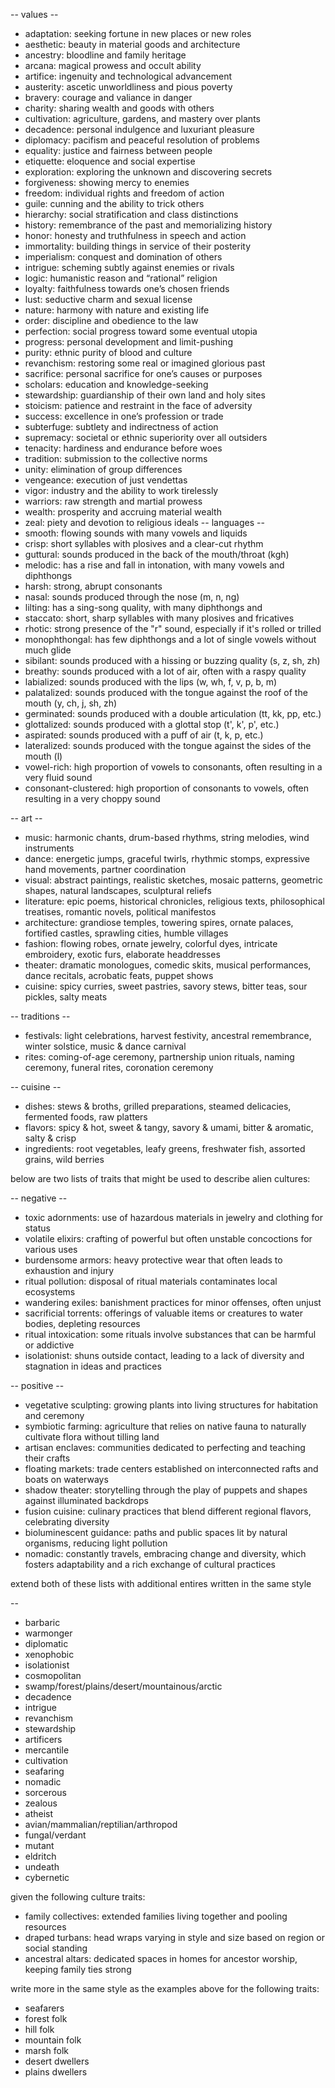 -- values --
* adaptation: seeking fortune in new places or new roles
* aesthetic: beauty in material goods and architecture
* ancestry: bloodline and family heritage
* arcana: magical prowess and occult ability
* artifice: ingenuity and technological advancement
* austerity: ascetic unworldliness and pious poverty
* bravery: courage and valiance in danger
* charity: sharing wealth and goods with others
* cultivation: agriculture, gardens, and mastery over plants
* decadence: personal indulgence and luxuriant pleasure
* diplomacy: pacifism and peaceful resolution of problems
* equality: justice and fairness between people
* etiquette: eloquence and social expertise 
* exploration: exploring the unknown and discovering secrets
* forgiveness: showing mercy to enemies
* freedom: individual rights and freedom of action
* guile: cunning and the ability to trick others
* hierarchy: social stratification and class distinctions
* history: remembrance of the past and memorializing history
* honor: honesty and truthfulness in speech and action
* immortality: building things in service of their posterity
* imperialism: conquest and domination of others
* intrigue: scheming subtly against enemies or rivals
* logic: humanistic reason and “rational” religion
* loyalty: faithfulness towards one’s chosen friends
* lust: seductive charm and sexual license
* nature: harmony with nature and existing life
* order: discipline and obedience to the law
* perfection: social progress toward some eventual utopia
* progress: personal development and limit-pushing
* purity: ethnic purity of blood and culture
* revanchism: restoring some real or imagined glorious past
* sacrifice: personal sacrifice for one’s causes or purposes
* scholars: education and knowledge-seeking 
* stewardship: guardianship of their own land and holy sites
* stoicism: patience and restraint in the face of adversity
* success: excellence in one’s profession or trade
* subterfuge: subtlety and indirectness of action
* supremacy: societal or ethnic superiority over all outsiders
* tenacity: hardiness and endurance before woes
* tradition: submission to the collective norms
* unity: elimination of group differences
* vengeance: execution of just vendettas
* vigor: industry and the ability to work tirelessly
* warriors: raw strength and martial prowess
* wealth: prosperity and accruing material wealth
* zeal: piety and devotion to religious ideals
-- languages --
* smooth: flowing sounds with many vowels and liquids
* crisp: short syllables with plosives and a clear-cut rhythm
* guttural: sounds produced in the back of the mouth/throat (kgh)
* melodic: has a rise and fall in intonation, with many vowels and diphthongs
* harsh: strong, abrupt consonants
* nasal: sounds produced through the nose (m, n, ng)
* lilting: has a sing-song quality, with many diphthongs and 
* staccato: short, sharp syllables with many plosives and fricatives
* rhotic: strong presence of the "r" sound, especially if it's rolled or trilled
* monophthongal: has few diphthongs and a lot of single vowels without much glide
* sibilant: sounds produced with a hissing or buzzing quality (s, z, sh, zh)
* breathy: sounds produced with a lot of air, often with a raspy quality
* labialized: sounds produced with the lips (w, wh, f, v, p, b, m)
* palatalized: sounds produced with the tongue against the roof of the mouth (y, ch, j, sh, zh)
* germinated: sounds produced with a double articulation (tt, kk, pp, etc.)
* glottalized: sounds produced with a glottal stop (t', k', p', etc.)
* aspirated: sounds produced with a puff of air (t, k, p, etc.)
* lateralized: sounds produced with the tongue against the sides of the mouth (l)
* vowel-rich: high proportion of vowels to consonants, often resulting in a very fluid sound
* consonant-clustered: high proportion of consonants to vowels, often resulting in a very choppy sound

-- art --
* music: harmonic chants, drum-based rhythms, string melodies, wind instruments
* dance: energetic jumps, graceful twirls, rhythmic stomps, expressive hand movements, partner coordination
* visual: abstract paintings, realistic sketches, mosaic patterns, geometric shapes, natural landscapes, sculptural reliefs
* literature: epic poems, historical chronicles, religious texts, philosophical treatises, romantic novels, political manifestos
* architecture: grandiose temples, towering spires, ornate palaces, fortified castles, sprawling cities, humble villages
* fashion: flowing robes, ornate jewelry, colorful dyes, intricate embroidery, exotic furs, elaborate headdresses
* theater: dramatic monologues, comedic skits, musical performances, dance recitals, acrobatic feats, puppet shows
* cuisine: spicy curries, sweet pastries, savory stews, bitter teas, sour pickles, salty meats

-- traditions --
* festivals: light celebrations, harvest festivity, ancestral remembrance, winter solstice, music & dance carnival
* rites: coming-of-age ceremony, partnership union rituals, naming ceremony, funeral rites, coronation ceremony

-- cuisine --
* dishes: stews & broths, grilled preparations, steamed delicacies, fermented foods, raw platters
* flavors: spicy & hot, sweet & tangy, savory & umami, bitter & aromatic, salty & crisp
* ingredients: root vegetables, leafy greens, freshwater fish, assorted grains, wild berries


below are two lists of traits that might be used to describe alien cultures:


-- negative --
* toxic adornments: use of hazardous materials in jewelry and clothing for status
* volatile elixirs: crafting of powerful but often unstable concoctions for various uses
* burdensome armors: heavy protective wear that often leads to exhaustion and injury
* ritual pollution: disposal of ritual materials contaminates local ecosystems
* wandering exiles: banishment practices for minor offenses, often unjust
* sacrificial torrents: offerings of valuable items or creatures to water bodies, depleting resources
* ritual intoxication: some rituals involve substances that can be harmful or addictive
* isolationist: shuns outside contact, leading to a lack of diversity and stagnation in ideas and practices

-- positive --
* vegetative sculpting: growing plants into living structures for habitation and ceremony
* symbiotic farming: agriculture that relies on native fauna to naturally cultivate flora without tilling land
* artisan enclaves: communities dedicated to perfecting and teaching their crafts
* floating markets: trade centers established on interconnected rafts and boats on waterways
* shadow theater: storytelling through the play of puppets and shapes against illuminated backdrops
* fusion cuisine: culinary practices that blend different regional flavors, celebrating diversity
* bioluminescent guidance: paths and public spaces lit by natural organisms, reducing light pollution
* nomadic: constantly travels, embracing change and diversity, which fosters adaptability and a rich exchange of cultural practices

extend both of these lists with additional entires written in the same style

--
* barbaric
* warmonger
* diplomatic
* xenophobic
* isolationist
* cosmopolitan
* swamp/forest/plains/desert/mountainous/arctic
* decadence
* intrigue
* revanchism
* stewardship
* artificers
* mercantile
* cultivation
* seafaring
* nomadic
* sorcerous
* zealous
* atheist
* avian/mammalian/reptilian/arthropod
* fungal/verdant
* mutant
* eldritch
* undeath
* cybernetic

given the following culture traits:

* family collectives: extended families living together and pooling resources
* draped turbans: head wraps varying in style and size based on region or social standing
* ancestral altars: dedicated spaces in homes for ancestor worship, keeping family ties strong

write more in the same style as the examples above for the following traits:
* seafarers
* forest folk
* hill folk
* mountain folk
* marsh folk
* desert dwellers
* plains dwellers


